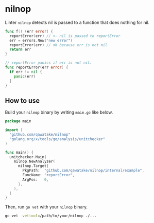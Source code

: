 # nilnop

<!-- [![Go Reference](https://pkg.go.dev/badge/github.com/qawatake/nilnop.svg)](https://pkg.go.dev/github.com/qawatake/nilnop)
[![test](https://github.com/qawatake/nilnop/actions/workflows/test.yaml/badge.svg)](https://github.com/qawatake/nilnop/actions/workflows/test.yaml)
[![codecov](https://codecov.io/gh/qawatake/nilnop/graph/badge.svg?token=0XZh5C4Gq8)](https://codecov.io/gh/qawatake/nilnop) -->

Linter `nilnop` detects nil is passed to a function that does nothing for nil.

```go
func f() (err error) {
  reportError(err) // <- nil is passed to reportError
  err = errors.New("new error")
  reportError(err) // ok because err is not nil
  return err
}

// reportError panics if err is not nil.
func reportError(err error) {
  if err != nil {
    panic(err)
  }
}
```

## How to use

Build your `nilnop` binary by writing `main.go` like below.

```go
package main

import (
  "github.com/qawatake/nilnop"
  "golang.org/x/tools/go/analysis/unitchecker"
)

func main() {
  unitchecker.Main(
    nilnop.NewAnalyzer(
      nilnop.Target{
        PkgPath:  "github.com/qawatake/nilnop/internal/example",
        FuncName: "reportError",
        ArgPos:   0,
      },
    ),
  )
}
```

Then, run `go vet` with your `nilnop` binary.

```sh
go vet -vettool=/path/to/your/nilnop ./...
```

